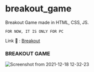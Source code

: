 # breakout_game
Breakout Game made in HTML, CSS, JS.

`FOR NOW, IT IS ONLY FOR PC`

Link 🔗 : [Breakout](https://rohit8020.github.io/breakout_game/)

### BREAKOUT GAME
![Screenshot from 2021-12-18 12-32-23](https://user-images.githubusercontent.com/76878634/146632620-e03fc7c4-b9fb-4a74-b7b5-a2e610831bbe.png)
